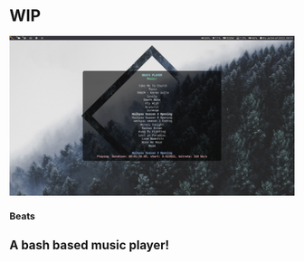 # WIP


<img src="https://github.com/Randomguy-8/Beats/blob/main/src/Beats-22.7.2.png">


### Beats
## A bash based music player!

